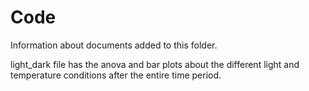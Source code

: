 # Code

Information about documents added to this folder.

light_dark file has the anova and bar plots about the different light and temperature conditions after the entire time period. 